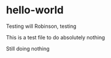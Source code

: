 # hello-world
Testing will Robinson, testing

This is a test file to do absolutely nothing

Still doing nothing
